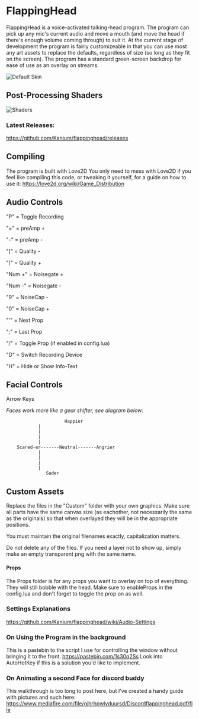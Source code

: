 # FlappingHead
FlappingHead is a voice-activated talking-head program. The program can pick up any mic's current audio and move a mouth (and move the head if there's enough volume coming through) to suit it. At the current stage of development the program is fairly customizeable in that you can use most any art assets to replace the defaults, regardless of size (so long as they fit on the screen). The program has a standard green-screen backdrop for ease of use as an overlay on streams.


![Default Skin](https://i.imgur.com/FsbxwdA.gif) 

## Post-Processing Shaders
![Shaders](https://i.gyazo.com/c040308c1e2e7ca7b0cc67c6acd3dd16.png)

### Latest Releases:
https://github.com/Kanium/flappinghead/releases

## Compiling
The program is built with Love2D
You only need to mess with Love2D if you feel like compiling this code, or tweaking it yourself, for a guide on how to use it: https://love2d.org/wiki/Game_Distribution


## Audio Controls
"P" = Toggle Recording

"=" = preAmp +

"-" = preAmp -

"[" = Quality -

"]" = Quality +

"Num +" = Noisegate +

"Num -" = Noisegate -

"9" = NoiseCap -

"0" = NoiseCap +

"'" = Next Prop

";" = Last Prop

"/" = Toggle Prop (if enabled in config.lua)

"D" = Switch Recording Device

"H" = Hide or Show Info-Text


## Facial Controls
Arrow Keys

*Faces work more like a gear shifter, see diagram below:*


                          Happier
				|
				|
				|
				|
		Scared-er-------Neutral-------Angrier
				|
				|
				|
				|
			       Sader

## Custom Assets
Replace the files in the "Custom" folder with your own graphics. Make sure all parts have the same canvas size (as eachother, not necessarily the same as the originals) so that when overlayed they will be in the appropriate positions.

You must maintain the original filenames exactly, capitalization matters.

Do not delete any of the files. If you need a layer not to show up, simply make an empty transparent png with the same name.
#### Props
The Props folder is for any props you want to overlay on top of everything. They will still bobble with the head. Make sure to enableProps in the config.lua and don't forget to toggle the prop on as well.

### Settings Explanations
https://github.com/Kanium/flappinghead/wiki/Audio-Settings

### On Using the Program in the background
This is a pastebin to the script I use for controlling the window without bringing it to the front.
https://pastebin.com/1s30q2Ss
Look into AutoHotKey if this is a solution you'd like to implement.

### On Animating a second Face for discord buddy
This walkthrough is too long to post here, but I've created a handy guide with pictures and such here:
https://www.mediafire.com/file/gjhrhpwlyduursd/Discordflappinghead.pdf/file
